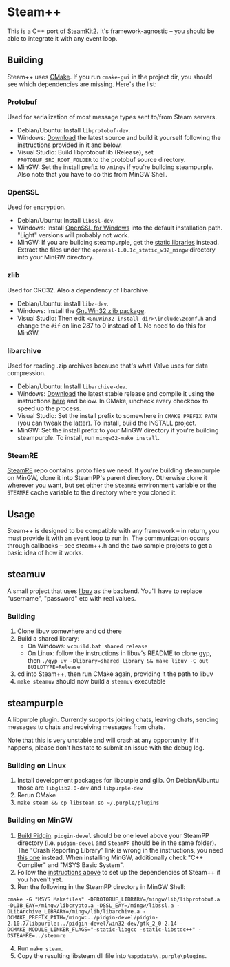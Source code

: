Steam++
=======

This is a C++ port of [SteamKit2](https://bitbucket.org/VoiDeD/steamre). It's framework-agnostic – you should be able to integrate it with any event loop.

## Building

Steam++ uses [CMake](http://www.cmake.org/). If you run `cmake-gui` in the project dir, you should see which dependencies are missing. Here's the list:

### Protobuf

Used for serialization of most message types sent to/from Steam servers.  

* Debian/Ubuntu: Install `libprotobuf-dev`.
* Windows: [Download](http://code.google.com/p/protobuf/downloads) the latest source and build it yourself following the instructions provided in it and below.
* Visual Studio: Build libprotobuf.lib (Release), set `PROTOBUF_SRC_ROOT_FOLDER` to the protobuf source directory.
* MinGW: Set the install prefix to `/mingw` if you're building steampurple. Also note that you have to do this from MinGW Shell.

### OpenSSL

Used for encryption.

* Debian/Ubuntu: Install `libssl-dev`.
* Windows: Install [OpenSSL for Windows](http://slproweb.com/products/Win32OpenSSL.html) into the default installation path. "Light" versions will probably not work.
* MinGW: If you are building steampurple, get the [static libraries](http://www.wittfella.com/openssl) instead. Extract the files under the `openssl-1.0.1c_static_w32_mingw` directory into your MinGW directory.

### zlib
  
Used for CRC32. Also a dependency of libarchive.  

* Debian/Ubuntu: install `libz-dev`.
* Windows: Install the [GnuWin32 zlib package](http://gnuwin32.sourceforge.net/packages/zlib.htm).
* Visual Studio: Then edit `<GnuWin32 install dir>\include\zconf.h` and change the `#if` on line 287 to 0 instead of 1. No need to do this for MinGW.

### libarchive

Used for reading .zip archives because that's what Valve uses for data compression.

* Debian/Ubuntu: Install `libarchive-dev`.
* Windows: [Download](http://www.libarchive.org/) the latest stable release and compile it using the instructions [here](https://github.com/libarchive/libarchive/wiki/BuildInstructions) and below. In CMake, uncheck every checkbox to speed up the process.
* Visual Studio: Set the install prefix to somewhere in `CMAKE_PREFIX_PATH` (you can tweak the latter). To install, build the INSTALL project.
* MinGW: Set the install prefix to your MinGW directory if you're building steampurple. To install, run `mingw32-make install`.

### SteamRE
[SteamRE](https://bitbucket.org/VoiDeD/steamre) repo contains .proto files we need. If you're building steampurple on MinGW, clone it into SteamPP's parent directory. Otherwise clone it wherever you want, but set either the `SteamRE` environment variable or the `STEAMRE` cache variable to the directory where you cloned it.

## Usage

Steam++ is designed to be compatible with any framework – in return, you must provide it with an event loop to run in. The communication occurs through callbacks – see steam++.h and the two sample projects to get a basic idea of how it works.

## steamuv

A small project that uses [libuv](https://github.com/joyent/libuv) as the backend. You'll have to replace "username", "password" etc with real values.

### Building
1. Clone libuv somewhere and cd there
2. Build a shared library:
    - On Windows: `vcbuild.bat shared release`
    - On Linux: follow the instructions in libuv's README to clone gyp, then `./gyp_uv -Dlibrary=shared_library && make libuv -C out BUILDTYPE=Release`
3. cd into Steam++, then run CMake again, providing it the path to libuv
4. `make steamuv` should now build a `steamuv` executable

## steampurple

A libpurple plugin. Currently supports joining chats, leaving chats, sending messages to chats and receiving messages from chats.

Note that this is very unstable and will crash at any opportunity. If it happens, please don't hesitate to submit an issue with the debug log.

### Building on Linux

1. Install development packages for libpurple and glib. On Debian/Ubuntu those are `libglib2.0-dev` and `libpurple-dev`
2. Rerun CMake
3. `make steam && cp libsteam.so ~/.purple/plugins`

### Building on MinGW

1. [Build Pidgin](https://developer.pidgin.im/wiki/BuildingWinPidgin?version=147). `pidgin-devel` should be one level above your SteamPP directory (i.e. `pidgin-devel` and `SteamPP` should be in the same folder). The "Crash Reporting Library" link is wrong in the instructions, you need [this one](https://developer.pidgin.im/static/win32/pidgin-inst-deps-20120910.tar.gz) instead. When installing MinGW, additionally check "C++ Compiler" and "MSYS Basic System".
2. Follow the [instructions above](#building) to set up the dependencies of Steam++ if you haven't yet.
3. Run the following in the SteamPP directory in MinGW Shell:
  
  ```
  cmake -G "MSYS Makefiles" -DPROTOBUF_LIBRARY=/mingw/lib/libprotobuf.a -DLIB_EAY=/mingw/libcrypto.a -DSSL_EAY=/mingw/libssl.a -DLibArchive_LIBRARY=/mingw/lib/libarchive.a -DCMAKE_PREFIX_PATH=/mingw:../pidgin-devel/pidgin-2.10.7/libpurple:../pidgin-devel/win32-dev/gtk_2_0-2.14 -DCMAKE_MODULE_LINKER_FLAGS="-static-libgcc -static-libstdc++" -DSTEAMRE=../steamre
  ```
4. Run `make steam`.
5. Copy the resulting libsteam.dll file into `%appdata%\.purple\plugins`.
